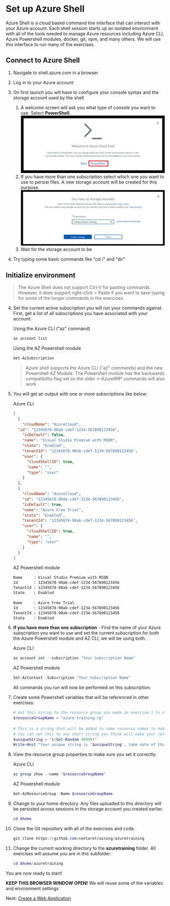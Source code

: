 # Set up Azure Shell

  Azure Shell is a cloud based command line interface that can interact with your Azure account. Each shell session starts up an isolated environment with all of the tools needed to manage Azure resources including Azure CLI, Azure Powershell modules, docker, git, npm, and many others.  We will use this interface to run many of the exercises.

## Connect to Azure Shell

1. Navigate to shell.azure.com in a browser

2. Log in to your Azure account

3. On first launch you will have to configure your console syntax and the storage account used by the shell.
    1. A welcome screen will ask you what type of console you want to use. Select **PowerShell**.
    ![Shell Welcome](images/shell-welcome.png)
    2. If you have more than one subscription select which one you want to use to persist files. A new storage account will be created for this purpose.
    ![Shell Storage](images/shell-storage.png)
    3. Wait for the storage account to be

4. Try typing some basic commands like "cd /" and "dir"

## Initialize environment

> The Azure Shell does not support Ctrl-V for pasting commands. However, it does support right-click > Paste if you want to save typing for some of the longer commands in the exercises.

4. Set the current active subscription you will run your commands against. First, get a list of all subscriptions you have associated with your account:

    Using the Azure CLI ("az" command)
    ```bash
    az account list
    ```

    Using the AZ Powershell module
    ```powershell
    Get-AzSubscription
    ```

    > Azure shell supports the Azure CLI ("az" commands) and the new Powershell AZ Module.  The Powershell module has the backwards compatibility flag set so the older \*-AzureRM\* commands will also work.

5. You will get an output with one or more subscriptions like below:

    Azure CLI
    ```json
    [
      {
        "cloudName": "AzureCloud",
      "id": "12345678-90ab-cdef-1234-567890123456",
        "isDefault": false,
        "name": "Visual Studio Premium with MSDN",
        "state": "Enabled",
        "tenantId": "12345678-90ab-cdef-1234-567890123456",
        "user": {
          "cloudShellID": true,
          "name": "",
          "type": "user"
        }
      },
      {
        "cloudName": "AzureCloud",
        "id": "12345678-90ab-cdef-1234-567890123456",
        "isDefault": true,
        "name": "Azure Free Trial",
        "state": "Enabled",
        "tenantId": "12345678-90ab-cdef-1234-567890123456",
        "user": {
          "cloudShellID": true,
          "name": "",
          "type": "user"
        }
      }
    ]
    ```

    AZ Powershell module
    ```
    Name     : Visual Studio Premium with MSDN
    Id       : 12345678-90ab-cdef-1234-567890123456
    TenantId : 12345678-90ab-cdef-1234-567890123456
    State    : Enabled

    Name     : Azure Free Trial
    Id       : 12345678-90ab-cdef-1234-567890123456
    TenantId : 12345678-90ab-cdef-1234-567890123456
    State    : Enabled
    ```

6. **If you have more than one subscription** - Find the name of your Azure subscription you want to use and set the current subscription for both the Azure Powershell module and AZ CLI, we will be using both.

    Azure CLI
    ```powershell
    az account set --subscription "Your Subscription Name"
    ```

    AZ Powershell module
    ```powershell
    Set-AzContext -Subscription "Your Subscription Name"
    ```

    All commands you run will now be performed on this subscription.

7. Create some Powershell variables that will be referenced in other exercises:

    ```powershell
    # Set this string to the resource group you made in exercise 1 to store your Azure SQL Server.
    $resourceGroupName = "azure-training-rg"

    # This is a string that will be added to some resource names to make sure there are no name conflicts among the class attendees. Many Azure resources require a name that is globally unique so public DNS entries can be assigned to them.
    # You can set this to any short string you think will make your resource names (like your user name).
    $uniqueString = "$(Get-Random 99999)"
    Write-Host "Your unique string is '$uniqueString', take note of this value for future exercises"
    ```

8. View the resource group properties to make sure you set it correctly:

    Azure CLI
    ```powershell
    az group show --name "$resourceGroupName"
    ```

    AZ Powershell module
    ```powershell
    Get-AzResourceGroup -Name $resourceGroupName
    ```

9. Change to your home directory. Any files uploaded to this directory will be persisted across sessions in the storage account you created earlier.

    ```powershell
    cd $home
    ```

10. Clone the Git repository with all of the exercises and code.

    ```powershell
    git clone https://github.com/centaretraining/azuretraining
    ```

11. Change the current working directory to the **azuretraining** folder. All exercises will assume you are in this subfolder:

    ```powershell
    cd $home/azuretraining
    ```

You are now ready to start!

**KEEP THIS BROWSER WINDOW OPEN!** We will reuse some of the variables and environment settings

Next: [Create a Web Application](04-web-apps.md)